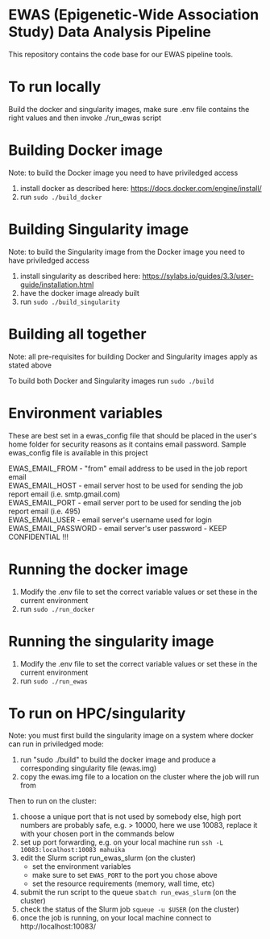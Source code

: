# EWAS (Epigenetic-Wide Association Study)  Data Analysis Pipeline

This repository contains the code base for our EWAS pipeline tools.

# To run locally

Build the docker and singularity images, make sure .env file contains the right values and then invoke ./run_ewas script

# Building Docker image

Note: to build the Docker image you need to have priviledged access

1. install docker as described here: https://docs.docker.com/engine/install/ 
2. run `sudo ./build_docker`

# Building Singularity image

Note: to build the Singularity image from the Docker image you need to have priviledged access

1. install singularity as described here: https://sylabs.io/guides/3.3/user-guide/installation.html
2. have the docker image already built
3. run `sudo ./build_singularity`

# Building all together

Note: all pre-requisites for building Docker and Singularity images apply as stated above

To build both Docker and Singularity images run `sudo ./build`

# Environment variables

These are best set in a ewas_config file that should be placed in the user's home folder for security reasons as it contains email password. Sample ewas_config file is available in this project  

EWAS_EMAIL_FROM - "from" email address to be used in the job report email  
EWAS_EMAIL_HOST - email server host to be used for sending the job report email (i.e. smtp.gmail.com)  
EWAS_EMAIL_PORT - email server port to be used for sending the job report email (i.e. 495)  
EWAS_EMAIL_USER - email server's username used for login  
EWAS_EMAIL_PASSWORD - email server's user password - KEEP CONFIDENTIAL !!!  

# Running the docker image

1. Modify the .env file to set the correct variable values or set these in the current environment
2. run `sudo ./run_docker`

# Running the singularity image

1. Modify the .env file to set the correct variable values or set these in the current environment
2. run `sudo ./run_ewas`

# To run on HPC/singularity

Note: you must first build the singularity image on a system where docker can run in priviledged mode:

1. run "sudo ./build" to build the docker image and produce a corresponding singularity file (ewas.img) 
2. copy the ewas.img file to a location on the cluster where the job will run from

Then to run on the cluster:

1. choose a unique port that is not used by somebody else, high port numbers are probably safe,
   e.g. > 10000, here we use 10083, replace it with your chosen port in the commands below
2. set up port forwarding, e.g. on your local machine run `ssh -L 10083:localhost:10083 mahuika`
3. edit the Slurm script run_ewas_slurm (on the cluster)
   * set the environment variables
   * make sure to set `EWAS_PORT` to the port you chose above
   * set the resource requirements (memory, wall time, etc)
3. submit the run script to the queue `sbatch run_ewas_slurm` (on the cluster)
4. check the status of the Slurm job `squeue -u $USER` (on the cluster)
5. once the job is running, on your local machine connect to http://localhost:10083/
